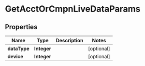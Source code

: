 

# GetAcctOrCmpnLiveDataParams


## Properties

Name | Type | Description | Notes
------------ | ------------- | ------------- | -------------
**dataType** | **Integer** |  |  [optional]
**device** | **Integer** |  |  [optional]



